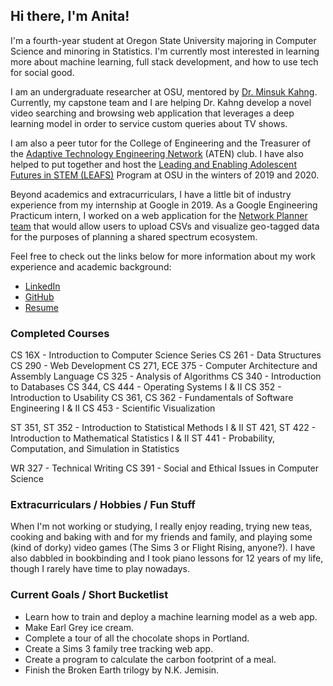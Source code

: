 ## Hi there, I'm Anita!
I'm a fourth-year student at Oregon State University majoring in Computer Science and minoring in Statistics.
I'm currently most interested in learning more about machine learning, full stack development, and how to use
tech for social good.

I am an undergraduate researcher at OSU, mentored by [Dr. Minsuk Kahng](minsuk.com). Currently, my capstone team
and I are helping Dr. Kahng develop a novel video searching and browsing web application that leverages a deep 
learning model in order to service custom queries about TV shows. 

I am also a peer tutor for the College of Engineering and the Treasurer of the 
[Adaptive Technology Engineering Network](http://groups.engr.oregonstate.edu/aten/)
(ATEN) club. I have also helped to put together and host the 
[Leading and Enabling Adolescent Futures in STEM (LEAFS)](http://groups.engr.oregonstate.edu/aten/leafs/home)
Program at OSU in the winters of 2019 and 2020.

Beyond academics and extracurriculars, I have a little bit of industry experience from my internship at Google in 2019. 
As a Google Engineering Practicum intern, I worked on a web application for the 
[Network Planner team](https://www.google.com/get/spectrumdatabase/) 
that would allow users to upload CSVs and visualize geo-tagged data for the purposes of planning a shared spectrum ecosystem.

Feel free to check out the links below for more information about my work experience and academic background:
* [LinkedIn](https://www.linkedin.com/in/anita-ruangrotsakun/)  
* [GitHub](https://github.com/ruangroc)  
* [Resume](https://docs.google.com/document/d/1og4cnw4wo5p0tshHp6ZSpowDlpPgGAKokTFZwCBBErU/edit?usp=sharing)  

### Completed Courses
CS 16X - Introduction to Computer Science Series
CS 261 - Data Structures
CS 290 - Web Development
CS 271, ECE 375 - Computer Architecture and Assembly Language
CS 325 - Analysis of Algorithms
CS 340 - Introduction to Databases
CS 344, CS 444 - Operating Systems I & II
CS 352 - Introduction to Usability
CS 361, CS 362 - Fundamentals of Software Engineering I & II
CS 453 - Scientific Visualization

ST 351, ST 352 - Introduction to Statistical Methods I & II
ST 421, ST 422 - Introduction to Mathematical Statistics I & II
ST 441 - Probability, Computation, and Simulation in Statistics

WR 327 - Technical Writing
CS 391 - Social and Ethical Issues in Computer Science

### Extracurriculars / Hobbies / Fun Stuff
When I'm not working or studying, I really enjoy reading, trying new teas, 
cooking and baking with and for my friends and family, and playing some (kind of dorky) 
video games (The Sims 3 or Flight Rising, anyone?). I have also dabbled in bookbinding 
and I took piano lessons for 12 years of my life, though I rarely have time to play nowadays.

### Current Goals / Short Bucketlist
* Learn how to train and deploy a machine learning model as a web app.
* Make Earl Grey ice cream.
* Complete a tour of all the chocolate shops in Portland.
* Create a Sims 3 family tree tracking web app.
* Create a program to calculate the carbon footprint of a meal.
* Finish the Broken Earth trilogy by N.K. Jemisin.
